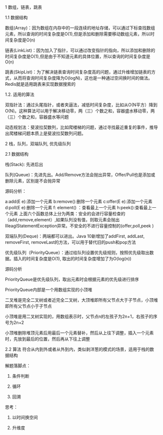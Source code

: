 1  数组，链表，跳表

1.1 数据结构

数组(Array)：因为数组在内存中的一段连续的地址存储，可以通过下标查找数组元素，所以查询的时间复杂度是O(1),但是添加和删除需要移动数组元素，所以时间复杂度是O(n) 

链表(LinkList)：因为加入了指针，可以通过改变指针的指向，所以添加和删除的时间复杂度是O(1),但是由于不知道元素的具体位置，所以查询的时间复杂度是O(n) 

跳表(SkipList)：为了解决链表查询时间复杂度高的问题，通过升维增加链表的方式，从而将查询时间复杂度降为O(logN)，这也是一种通过空间换时间的做法。Redis就是适用跳表来实现数据搜索的

1.2. 适用的算法 

双指针法：通过头尾指针，或者夹逼法，减低时间复杂度，比如从O(N平方）降到O(N)。这种算法可以用于解决移动零，两（三）个数之和，容器盛水移动零，两（三）个数之和，容器盛水等问题

动态规划法：斐波拉契数列，比如爬楼梯的问题，通过寻找最近重复的事件，推导出爬楼梯问题本质上是斐波拉契数列问题。

2 栈，队列，双端队列, 优先级队列


2.1 数据结构

栈(Stack): 先进后出

队列(Queue)：先进先出。Add/Remove方法会抛出异常，Offer/Pull也是添加或删除元素，区别是不会抛异常

源码分析：

a:add(E e):添加一个元素
b:remove():删除一个元素
c:offer(E e):添加一个元素
d:poll(E e):删除一个元素
f: element() ：查看最上一个元素
h:peek():查看最上一个元素
上面六个函数总体上分为两类：安全的会进行容量检查的（add,remove,element）,如果队列没有值，则取元素会抛出IlleaglStatementException异常。不安全的不进行容量控制的(offer,poll,peek )

双端队列(Deque)：两端都可以进出。Java 10新增加了addFirst, addLast, removeFirst, removeLast的方法，可以用于替代旧的push和pop方法

优先级队列（PriorityQueue）：通过给队列设置优先级规则，按照优先级取出数据。插入的时间复杂度是O(1), 取出的时间复杂度增加了为O(log(n))

源码分析

PriorityQueue是优先级队列，取出元素时会根据元素的优先级进行排序

PriorityQueue内部是一个用数组实现的小顶堆

二叉堆是完全二叉树或者近完全二叉树，大顶堆即所有父节点大于子节点，小顶堆即所有父节点小于子节点

小顶堆是用二叉树实现的，用数组表示时，父节点n的左孩子为2n+1，右孩子的序号为2n+2

小顶堆删除堆顶元素后用最后一个元素替补，然后从上往下调整，插入一个元素时，先放到最后的位置，然后再从下往上调整

2.2 算法
符合从内到外或者从外到内，类似剥洋葱的模式的场景，适用于栈的数据结构

解题落脚点：

1. 条件判断

2. 循环

3. 回溯

思考：

1. 以时间换空间

2. 升维度

